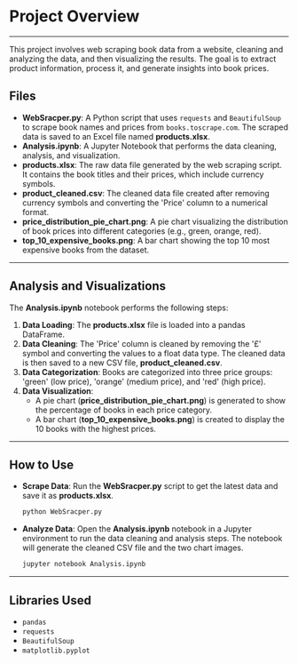# Project Overview

-----

This project involves web scraping book data from a website, cleaning and analyzing the data, and then visualizing the results. The goal is to extract product information, process it, and generate insights into book prices.

## Files

  * **WebSracper.py**: A Python script that uses `requests` and `BeautifulSoup` to scrape book names and prices from `books.toscrape.com`. The scraped data is saved to an Excel file named **products.xlsx**.
  * **Analysis.ipynb**: A Jupyter Notebook that performs the data cleaning, analysis, and visualization.
  * **products.xlsx**: The raw data file generated by the web scraping script. It contains the book titles and their prices, which include currency symbols.
  * **product\_cleaned.csv**: The cleaned data file created after removing currency symbols and converting the 'Price' column to a numerical format.
  * **price\_distribution\_pie\_chart.png**: A pie chart visualizing the distribution of book prices into different categories (e.g., green, orange, red).
  * **top\_10\_expensive\_books.png**: A bar chart showing the top 10 most expensive books from the dataset.

-----

## Analysis and Visualizations

The **Analysis.ipynb** notebook performs the following steps:

1.  **Data Loading**: The **products.xlsx** file is loaded into a pandas DataFrame.
2.  **Data Cleaning**: The 'Price' column is cleaned by removing the '£' symbol and converting the values to a float data type. The cleaned data is then saved to a new CSV file, **product\_cleaned.csv**.
3.  **Data Categorization**: Books are categorized into three price groups: 'green' (low price), 'orange' (medium price), and 'red' (high price).
4.  **Data Visualization**:
      * A pie chart (**price\_distribution\_pie\_chart.png**) is generated to show the percentage of books in each price category.
      * A bar chart (**top\_10\_expensive\_books.png**) is created to display the 10 books with the highest prices.

-----

## How to Use

  * **Scrape Data**: Run the **WebSracper.py** script to get the latest data and save it as **products.xlsx**.

    ```bash
    python WebSracper.py
    ```

  * **Analyze Data**: Open the **Analysis.ipynb** notebook in a Jupyter environment to run the data cleaning and analysis steps. The notebook will generate the cleaned CSV file and the two chart images.

    ```bash
    jupyter notebook Analysis.ipynb
    ```

-----

## Libraries Used

  * `pandas`
  * `requests`
  * `BeautifulSoup`
  * `matplotlib.pyplot`

